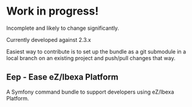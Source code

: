 # Work in progress!
Incomplete and likely to change significantly.

Currently developed against 2.3.x

Easiest way to contribute is to set up the bundle as a git submodule
in a local branch on an existing project and push/pull changes that way.

## Eep - Ease eZ/Ibexa Platform
A Symfony command bundle to support developers using eZ/Ibexa Platform.

